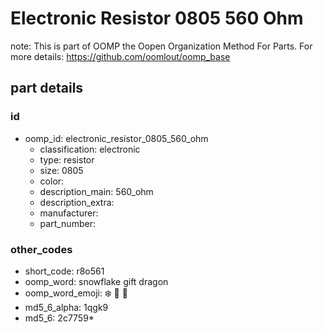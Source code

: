 # Electronic Resistor 0805 560 Ohm  

note: This is part of OOMP the Oopen Organization Method For Parts. For more details: https://github.com/oomlout/oomp_base

##  part details





### id
* oomp_id: electronic_resistor_0805_560_ohm
  * classification: electronic
  * type: resistor
  * size: 0805
  * color: 
  * description_main: 560_ohm
  * description_extra: 
  * manufacturer: 
  * part_number: 

### other_codes
* short_code: r8o561
* oomp_word: snowflake gift dragon
* oomp_word_emoji: :snowflake: :gift: :dragon:
* md5_6_alpha: 1qgk9
* md5_6: 2c7759* 